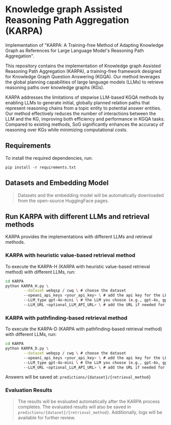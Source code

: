 # Knowledge graph Assisted Reasoning Path Aggregation (KARPA)
Implementation of "KARPA: A Training-free Method of Adapting Knowledge Graph as References for Large Language Model's Reasoning Path Aggregation".

This repository contains the implementation of Knowledge graph Assisted Reasoning Path Aggregation (KARPA), a training-free framework designed for Knowledge Graph Question Answering (KGQA). Our method leverages the global planning capabilities of large language models (LLMs) to retrieve reasoning paths over knowledge graphs (KGs). 

KARPA addresses the limitations of stepwise LLM-based KGQA methods by enabling LLMs to generate initial, globally planned relation paths that represent reasoning chains from a topic entity to potential answer entities. Our method effectively reduces the number of interactions between the LLM and the KG, improving both efficiency and performance in KGQA tasks. Compared to existing methods, SoG significantly enhances the accuracy of reasoning over KGs while minimizing computational costs.

## Requirements
To install the required dependencies, run:
```
pip install -r requirements.txt
```

## Datasets and Embedding Model

> Datasets and the embedding model will be automatically downloaded from the open-source HuggingFace pages.

## Run KARPA with different LLMs and retrieval methods
KARPA provides the implementations with different LLMs and retrieval methods.
### KARPA with heuristic value-based retrieval method

To execute the KARPA-H (KARPA with heuristic value-based retrieval method) with different LLMs, run:

```bash
cd KARPA
python KARPA_H.py \
        --dataset webqsp / cwq \ # choose the dataset
        --opeani_api_keys <your_api_key> \ # add the api key for the LLM
        --LLM_type gpt-4o-mini \ # the LLM you choose (e.g., gpt-4o, gpt-4o-mini)
        --LLM_URL <optional_LLM_API_URL> \ # add the URL if needed for API key
```

### KARPA with pathfinding-based retrieval method

To execute the KARPA-D (KARPA with pathfinding-based retrieval method) with different LLMs, run:

```bash
cd KARPA
python KARPA_D.py \
        --dataset webqsp / cwq \ # choose the dataset
        --opeani_api_keys <your_api_key> \ # add the api key for the LLM
        --LLM_type gpt-4o-mini \ # the LLM you choose (e.g., gpt-4o, gpt-4o-mini)
        --LLM_URL <optional_LLM_API_URL> \ # add the URL if needed for API key
```

Answers will be saved at: `predictions/{dataset}/{retrieval_method}`

### Evaluation Results

> The results will be evaluated automatically after the KARPA process completes. The evaluated results will also be saved in `predictions/{dataset}/{retrieval_method}`. Additionally, logs will be available for further review.
